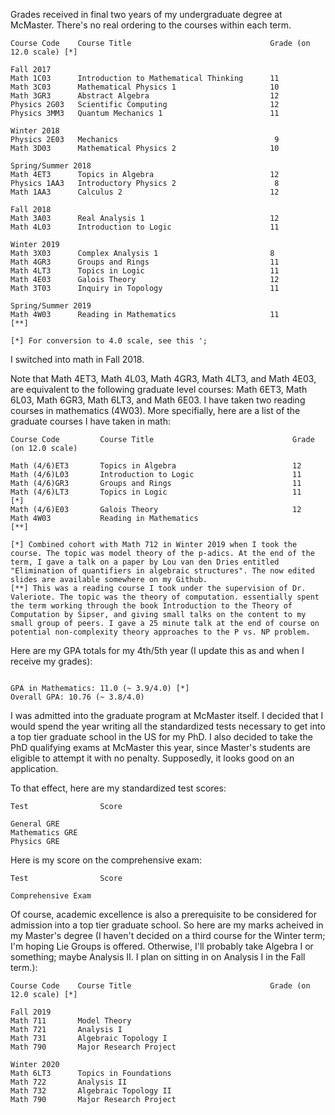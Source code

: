 Grades received in final two years of my undergraduate degree at McMaster. There's no real ordering to the courses within each term.

```
Course Code    Course Title                               Grade (on 12.0 scale) [*]

Fall 2017
Math 1C03      Introduction to Mathematical Thinking      11
Math 3C03      Mathematical Physics 1                     10
Math 3GR3      Abstract Algebra                           12
Physics 2G03   Scientific Computing                       12
Physics 3MM3   Quantum Mechanics 1                        11

Winter 2018
Physics 2E03   Mechanics                                   9
Math 3D03      Mathematical Physics 2                     10

Spring/Summer 2018
Math 4ET3      Topics in Algebra                          12
Physics 1AA3   Introductory Physics 2                      8
Math 1AA3      Calculus 2                                 12

Fall 2018
Math 3A03      Real Analysis 1                            12
Math 4L03      Introduction to Logic                      11

Winter 2019
Math 3X03      Complex Analysis 1                         8
Math 4GR3      Groups and Rings                           11
Math 4LT3      Topics in Logic                            11                          
Math 4E03      Galois Theory                              12 
Math 3T03      Inquiry in Topology                        11

Spring/Summer 2019
Math 4W03      Reading in Mathematics                     11                          [**] 

[*] For conversion to 4.0 scale, see this ';

```

I switched into math in Fall 2018.

Note that Math 4ET3, Math 4L03, Math 4GR3, Math 4LT3, and Math 4E03,  are equivalent to the following graduate level courses: Math 6ET3, Math 6L03, Math 6GR3, Math 6LT3, and Math 6E03. I have taken two reading courses in mathematics (4W03). More specifially, here are a list of the graduate courses I have taken in math:

```
Course Code         Course Title                               Grade (on 12.0 scale)

Math (4/6)ET3       Topics in Algebra                          12
Math (4/6)L03       Introduction to Logic                      11
Math (4/6)GR3       Groups and Rings                           11
Math (4/6)LT3       Topics in Logic                            11                      [*]
Math (4/6)E03       Galois Theory                              12
Math 4W03           Reading in Mathematics                                            [**]

[*] Combined cohort with Math 712 in Winter 2019 when I took the course. The topic was model theory of the p-adics. At the end of the term, I gave a talk on a paper by Lou van den Dries entitled "Elimination of quantifiers in algebraic structures". The now edited slides are available somewhere on my Github. 
[**] This was a reading course I took under the supervision of Dr. Valeriote. The topic was the theory of computation. essentially spent the term working through the book Introduction to the Theory of Computation by Sipser, and giving small talks on the content to my small group of peers. I gave a 25 minute talk at the end of course on potential non-complexity theory approaches to the P vs. NP problem.

```

Here are my GPA totals for my 4th/5th year (I update this as and when I receive my grades):

```

GPA in Mathematics: 11.0 (~ 3.9/4.0) [*]
Overall GPA: 10.76 (~ 3.8/4.0)

```

I was admitted into the graduate program at McMaster itself. I decided that I would spend the year writing all the standardized tests necessary to get into a top tier graduate school in the US for my PhD. I also decided to take the PhD qualifying exams at McMaster this year, since Master's students are eligible to attempt it with no penalty. Supposedly, it looks good on an application.

To that effect, here are my standardized test scores:

```
Test                Score

General GRE
Mathematics GRE
Physics GRE

```

Here is my score on the comprehensive exam:

```
Test                Score

Comprehensive Exam

```

Of course, academic excellence is also a prerequisite to be considered for admission into a top tier graduate school. So here are my marks acheived in my Master's degree (I haven't decided on a third course for the Winter term; I'm hoping Lie Groups is offered. Otherwise, I'll probably take Algebra I or something; maybe Analysis II. I plan on sitting in on Analysis I in the Fall term.):

```
Course Code    Course Title                               Grade (on 12.0 scale) [*]

Fall 2019
Math 711       Model Theory
Math 721       Analysis I
Math 731       Algebraic Topology I
Math 790       Major Research Project

Winter 2020
Math 6LT3      Topics in Foundations
Math 722       Analysis II
Math 732       Algebraic Topology II
Math 790       Major Research Project

```
